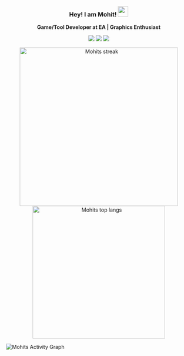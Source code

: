 
<h3 align="center">
  <strong>Hey! I am Mohit!</strong>
  <img src="https://media.giphy.com/media/hvRJCLFzcasrR4ia7z/giphy.gif" width="28">
</h3>

<p align="center">
    <strong>Game/Tool Developer at EA | Graphics Enthusiast</strong>
</p>

<p align='center'>
	<a href="https://www.linkedin.com/in/mohitsethi/"><img src="https://img.shields.io/badge/linkedin-%230077B5.svg?&style=for-the-badge&logo=linkedin&logoColor=white" /></a>
	<a href="https://twitter.com/mohitsethi32"><img src="https://img.shields.io/badge/Twitter-1DA1F2?style=for-the-badge&logo=twitter&logoColor=white" /></a>
	<a href="https://instagram.com/mohitsethi.32"><img src="https://img.shields.io/badge/instagram-%23E4405F.svg?&style=for-the-badge&logo=instagram&logoColor=white" /></a>
</p>

<div class="container" align="center">
        <img alt="Mohits streak" width="430" src="https://github-readme-streak-stats.herokuapp.com?user=MohitSethi99&theme=dark&hide_border=true"/>
        <img alt="Mohits top langs" width="360" src="https://github-readme-stats.vercel.app/api/top-langs/?username=MohitSethi99&hide=scss,css,javascript,html&layout=compact&theme=dark">
</div>

<p>
  <img alt="Mohits Activity Graph" src="https://activity-graph.herokuapp.com/graph?username=MohitSethi99&bg_color=1F222E&color=F8D866&line=F85D7F&point=FFFFFF&hide_border=true">
</p>

